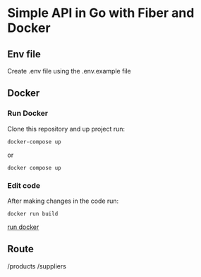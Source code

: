 # Simple API in Go with Fiber and Docker


## Env file
Create .env file using the .env.example file
 
## Docker
### Run Docker
Clone this repository and up project run:
```
docker-compose up
```
or
```
docker compose up
```
### Edit code
After making changes in the code run:
```
docker run build
```
[run docker](#run-docker)

## Route
/products
/suppliers

